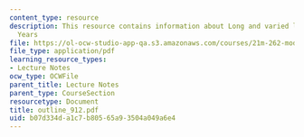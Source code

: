 ```yaml
---
content_type: resource
description: This resource contains information about Long and varied life, Russian
  Years
file: https://ol-ocw-studio-app-qa.s3.amazonaws.com/courses/21m-262-modern-music-1900-1960-fall-2006/b07d334da1c7b80565a93504a049a6e4_outline_912.pdf
file_type: application/pdf
learning_resource_types:
- Lecture Notes
ocw_type: OCWFile
parent_title: Lecture Notes
parent_type: CourseSection
resourcetype: Document
title: outline_912.pdf
uid: b07d334d-a1c7-b805-65a9-3504a049a6e4
---
```

